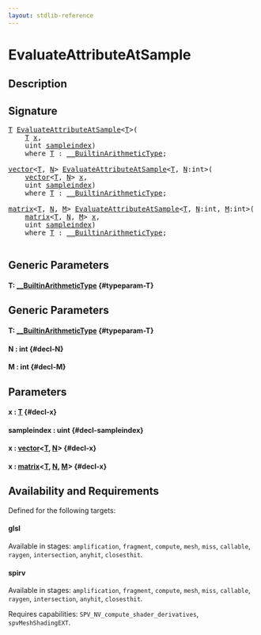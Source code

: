 ```yaml
---
layout: stdlib-reference
---
```


# EvaluateAttributeAtSample

## Description





## Signature 

<pre>
<a href="/stdlib-reference/global-decls/EvaluateAttributeAtSample#typeparam-T" class="code_type">T</a> <a href="/stdlib-reference/global-decls/EvaluateAttributeAtSample">EvaluateAttributeAtSample</a>&lt;<a href="/stdlib-reference/global-decls/EvaluateAttributeAtSample#typeparam-T" class="code_type">T</a>&gt;(
    <a href="/stdlib-reference/global-decls/EvaluateAttributeAtSample#typeparam-T" class="code_type">T</a> <a href="/stdlib-reference/global-decls/EvaluateAttributeAtSample#decl-x" class="code_param">x</a>,
    <span class="code_keyword">uint</span> <a href="/stdlib-reference/global-decls/EvaluateAttributeAtSample#decl-sampleindex" class="code_param">sampleindex</a>)
    <span class='code_keyword'>where</span> <a href="/stdlib-reference/global-decls/EvaluateAttributeAtSample#typeparam-T" class="code_type">T</a> : <a href="/stdlib-reference/interfaces/BuiltinArithmeticType/index" class="code_type">__BuiltinArithmeticType</a>;

<a href="/stdlib-reference/types/vector/index" class="code_type">vector</a>&lt;<a href="/stdlib-reference/global-decls/EvaluateAttributeAtSample#typeparam-T" class="code_type">T</a>, <a href="/stdlib-reference/global-decls/EvaluateAttributeAtSample#decl-N" class="code_var">N</a>&gt; <a href="/stdlib-reference/global-decls/EvaluateAttributeAtSample">EvaluateAttributeAtSample</a>&lt;<a href="/stdlib-reference/global-decls/EvaluateAttributeAtSample#typeparam-T" class="code_type">T</a>, <a href="/stdlib-reference/global-decls/EvaluateAttributeAtSample#decl-N" class="code_var">N</a>:<span class="code_keyword">int</span>&gt;(
    <a href="/stdlib-reference/types/vector/index" class="code_type">vector</a>&lt;<a href="/stdlib-reference/global-decls/EvaluateAttributeAtSample#typeparam-T" class="code_type">T</a>, <a href="/stdlib-reference/global-decls/EvaluateAttributeAtSample#decl-N" class="code_var">N</a>&gt; <a href="/stdlib-reference/global-decls/EvaluateAttributeAtSample#decl-x" class="code_param">x</a>,
    <span class="code_keyword">uint</span> <a href="/stdlib-reference/global-decls/EvaluateAttributeAtSample#decl-sampleindex" class="code_param">sampleindex</a>)
    <span class='code_keyword'>where</span> <a href="/stdlib-reference/global-decls/EvaluateAttributeAtSample#typeparam-T" class="code_type">T</a> : <a href="/stdlib-reference/interfaces/BuiltinArithmeticType/index" class="code_type">__BuiltinArithmeticType</a>;

<a href="/stdlib-reference/types/matrix/index" class="code_type">matrix</a>&lt;<a href="/stdlib-reference/global-decls/EvaluateAttributeAtSample#typeparam-T" class="code_type">T</a>, <a href="/stdlib-reference/global-decls/EvaluateAttributeAtSample#decl-N" class="code_var">N</a>, <a href="/stdlib-reference/global-decls/EvaluateAttributeAtSample#decl-M" class="code_var">M</a>&gt; <a href="/stdlib-reference/global-decls/EvaluateAttributeAtSample">EvaluateAttributeAtSample</a>&lt;<a href="/stdlib-reference/global-decls/EvaluateAttributeAtSample#typeparam-T" class="code_type">T</a>, <a href="/stdlib-reference/global-decls/EvaluateAttributeAtSample#decl-N" class="code_var">N</a>:<span class="code_keyword">int</span>, <a href="/stdlib-reference/global-decls/EvaluateAttributeAtSample#decl-M" class="code_var">M</a>:<span class="code_keyword">int</span>&gt;(
    <a href="/stdlib-reference/types/matrix/index" class="code_type">matrix</a>&lt;<a href="/stdlib-reference/global-decls/EvaluateAttributeAtSample#typeparam-T" class="code_type">T</a>, <a href="/stdlib-reference/global-decls/EvaluateAttributeAtSample#decl-N" class="code_var">N</a>, <a href="/stdlib-reference/global-decls/EvaluateAttributeAtSample#decl-M" class="code_var">M</a>&gt; <a href="/stdlib-reference/global-decls/EvaluateAttributeAtSample#decl-x" class="code_param">x</a>,
    <span class="code_keyword">uint</span> <a href="/stdlib-reference/global-decls/EvaluateAttributeAtSample#decl-sampleindex" class="code_param">sampleindex</a>)
    <span class='code_keyword'>where</span> <a href="/stdlib-reference/global-decls/EvaluateAttributeAtSample#typeparam-T" class="code_type">T</a> : <a href="/stdlib-reference/interfaces/BuiltinArithmeticType/index" class="code_type">__BuiltinArithmeticType</a>;

</pre>

## Generic Parameters

#### T: [\_\_BuiltinArithmeticType](/stdlib-reference/interfaces/BuiltinArithmeticType/index) {#typeparam-T}

## Generic Parameters

#### T: [\_\_BuiltinArithmeticType](/stdlib-reference/interfaces/BuiltinArithmeticType/index) {#typeparam-T}
#### N  : int {#decl-N}
#### M  : int {#decl-M}

## Parameters

#### x  : [T](/stdlib-reference/global-decls/EvaluateAttributeAtSample#typeparam-T) {#decl-x}
#### sampleindex  : uint {#decl-sampleindex}
#### x  : [vector](/stdlib-reference/types/vector/index)\<[T](/stdlib-reference/types/vector/index#typeparam-T), [N](/stdlib-reference/types/vector/index#decl-N)\> {#decl-x}
#### x  : [matrix](/stdlib-reference/types/matrix/index)\<[T](/stdlib-reference/types/matrix/T), [N](/stdlib-reference/types/matrix/index#decl-N), [M](/stdlib-reference/types/matrix/index#decl-M)\> {#decl-x}

## Availability and Requirements

Defined for the following targets:

#### glsl
Available in stages: `amplification`, `fragment`, `compute`, `mesh`, `miss`, `callable`, `raygen`, `intersection`, `anyhit`, `closesthit`.

#### spirv
Available in stages: `amplification`, `fragment`, `compute`, `mesh`, `miss`, `callable`, `raygen`, `intersection`, `anyhit`, `closesthit`.

Requires capabilities: `SPV_NV_compute_shader_derivatives`, `spvMeshShadingEXT`.


